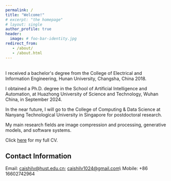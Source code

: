 ```yaml
---
permalink: /
title: "Welcome!"
# excerpt: "the homepage"
# layout: single
author_profile: true
header:
  image: # foo-bar-identity.jpg
redirect_from: 
   - /about/
   - /about.html
---
```


<br />
I received a bachelor's degree from the College of Electrical and Information Engineering, Hunan University, Changsha, China 2018.


I obtained a Ph.D. degree in the School of Artificial Intelligence and Automation, at Huazhong University of Science and Technology, Wuhan China, in September  2024. 

In the near future, I will go to the College of Computing & Data Science at Nanyang Technological University in Singapore for postdoctoral research.

My main research fields are image compression and processing, generative models, and software systems.

Click [here](https://caishilv.github.io/Personal-Website/assets/files/CV_Postdoctoral.pdf) for my full CV.

## Contact Information

Email: caishilv@hust.edu.cn; caishilv1024@gmail.com\\
Mobile: +86 16602742964
